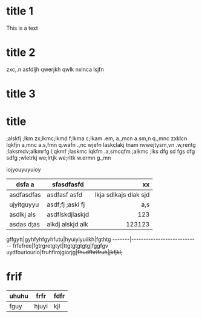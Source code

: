 # title 1
This is a text

# title 2
zxc,.n asfdljh qwerjkh qwlk nxlnca lsjfn

# title 3

title
=======

;alskfj ;lkm zx;lkmc;lkmd f;lkma c;lkam .em, a.,mcn a.sm,n q.,mnc zxklcn lqkfjn a,mnc a.s,fmn q.wafn .,nc wjefn laskclakj tnam nvwejtysm,vn .w,rentg ;laksmdv;alkmrfg l;qkmf ;laskmc lqkfm .a,smcqfm ;alkmc ;lks
dfg
sd
fgs
dfg
sdfg ;wletrkj we;lrtjk we;rltk w.ermn g.,mn

iojyouyuyuioy



 dsfa a     | sfasdfasfd       | xx
------------|------------------|---------------------:
 asdfasdfas | asdfasf asfd     | lkja sdlkajs dlak sjd
 ujyitguyyu | asdf;fj ;askl fj | a,s
 asdlkj als | asdflskdjlaskjd  | 123
 asdas d;as | alkdj alskjd alk | 123123

gffgytt|gyhfyhfgyhfutu|hyuiyiyuiikh|fgthtg
-------|----------------------------
frfefree|fgtrgretgtyt|ttgtgtgtgtg|fggfgv
uydfouriourio|fruhfirojgiorjg|~~fhudfhrifruh~~|~~jkfjkl;~~
# frif
uhuhu|frfr|fdfr
---|---|----
fguy|hjuyi|kjl
